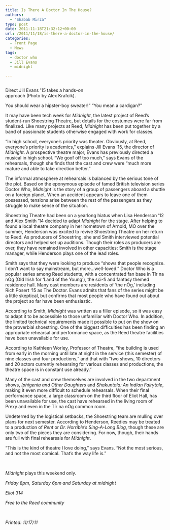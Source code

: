 ```yaml
---
title: Is There A Doctor In The House?
authors: 
  - "Shabab Mirza"
type: post
date: 2011-11-18T21:32:12+00:00
url: /2011/11/18/is-there-a-doctor-in-the-house/
categories:
  - Front Page
  - News
tags:
  - doctor who
  - Jill Evans
  - midnight

---
```

<div id="attachment_994" style="width: 310px" class="wp-caption aligncenter">
  <a href="https://i0.wp.com/www.reedquest.org/wp-content/uploads/2011/11/midnight-theater.jpg"><img class="size-medium wp-image-994" title="midnight theater" src="https://i1.wp.com/www.reedquest.org/wp-content/uploads/2011/11/midnight-theater-300x300.jpg?resize=300%2C300" alt="" data-recalc-dims="1" /></a>
  
  <p class="wp-caption-text">
    Direct Jill Evans '15 takes a hands-on approach (Photo by Alex Krafcik).
  </p>
</div>

You should wear a hipster-boy sweater!” “You mean a cardigan?”

It may have been tech week for _Midnight_, the latest project of Reed’s student-run Shoestring Theatre, but details for the costumes were far from finalized. Like many projects at Reed, _Midnight_ has been put together by a band of passionate students otherwise engaged with work for classes.

“In high school, everyone’s priority was theater. Obviously, at Reed, everyone’s priority is academics,” explains Jill Evans ‘15, the director of _Midnight_. A prospective theatre major, Evans has previously directed a musical in high school. “We goof off too much,” says Evans of the rehearsals, though she finds that the cast and crew were “much more mature and able to take direction better.”

The informal atmosphere at rehearsals is balanced by the serious tone of the plot. Based on the eponymous episode of famed British television series Doctor Who, _Midnight_ is the story of a group of passengers aboard a shuttle on a foreign planet. When an accident appears to leave one of them possessed, tensions arise between the rest of the passengers as they struggle to make sense of the situation.

Shoestring Theatre had been on a yearlong hiatus when Lisa Henderson ’12 and Alex Smith ’14 decided to adapt _Midnight_ for the stage. After helping to found a local theatre company in her hometown of Arnold, MO over the summer, Henderson was excited to revive Shoestring Theatre on her return to Reed. As producers of Shoestring, she and Smith interviewed potential directors and helped set up auditions. Though their roles as producers are over, they have remained involved in other capacities: Smith is the stage manager, while Henderson plays one of the lead roles.

Smith says that they were looking to produce “shows that people recognize. I don’t want to say mainstream, but more…well-loved.” Doctor Who is a popular series among Reed students, with a concentrated fan base in Tír na nÓg (Old Irish for ‘Land of the Young’), the sci-fi and fantasy themed residence hall. Many cast members are residents of ‘the nÓg,’ including Rich Posert ‘15 as The Doctor. Evans admits that fans of the series might be a little skeptical, but confirms that most people who have found out about the project so far have been enthusiastic.

According to Smith, _Midnight_ was written as a filler episode, so it was easy to adapt it to be accessible to those unfamiliar with Doctor Who. In addition, the limited technical requirements made it possible to put on the show on the proverbial shoestring. One of the biggest difficulties has been finding an appropriate rehearsal and performance space, as the Reed theatre facilities have been unavailable for use.

According to Kathleen Worley, Professor of Theatre, “the building is used from early in the morning until late at night in the service (this semester) of nine classes and four productions,” and that with “two shows, 10 directors and 20 actors currently rehearsing for various classes and productions, the theatre space is in constant use already.”

Many of the cast and crew themselves are involved in the two department shows, _Iphigenia and Other Daughters_ and _Shakuntala: An Indian Fairytale_, making it even more difficult to schedule rehearsals. When their final performance space, a large classroom on the third floor of Eliot Hall, has been unavailable for use, the cast have rehearsed in the living room of Prexy and even in the Tír na nÓg common room.

Undeterred by the logistical setbacks, the Shoestring team are mulling over plans for next semester. According to Henderson, Reedies may be treated to a production of _Rent_ or _Dr. Horrible’s Sing-A-Long Blog_, though these are only two of the pieces they are considering. For now, though, their hands are full with final rehearsals for _Midnight_.

“This is the kind of theatre I love doing,” says Evans. “Not the most serious, and not the most comical. That’s the way life is.”

&nbsp;

_Midnight_ plays this weekend only.

_Friday 8pm, Saturday 6pm and Saturday at midnight_

_Eliot 314_

_Free to the Reed community_

&nbsp;

_Printed: 11/17/11_

&nbsp;